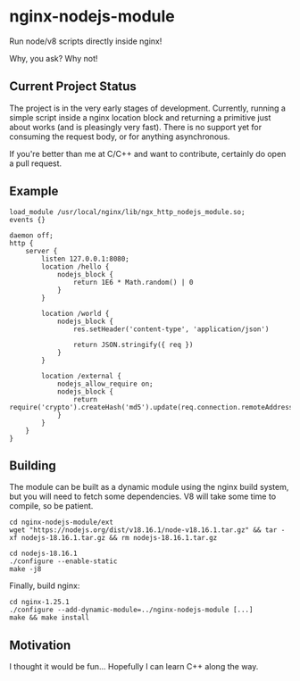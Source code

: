 # nginx-nodejs-module

Run node/v8 scripts directly inside nginx!

Why, you ask? Why not!

## Current Project Status

The project is in the very early stages of development. Currently, running a simple script inside a nginx location block and returning a primitive just about works (and is pleasingly very fast). There is no support yet for consuming the request body, or for anything asynchronous. 

If you're better than me at C/C++ and want to contribute, certainly do open a pull request. 

## Example

    load_module /usr/local/nginx/lib/ngx_http_nodejs_module.so;
    events {}

    daemon off;
    http {
        server {
            listen 127.0.0.1:8080;
            location /hello {
                nodejs_block {
                    return 1E6 * Math.random() | 0 
                }
            }

            location /world {
                nodejs_block {
                    res.setHeader('content-type', 'application/json')

                    return JSON.stringify({ req })
                }
            }

            location /external {
                nodejs_allow_require on;
                nodejs_block {
                    return require('crypto').createHash('md5').update(req.connection.remoteAddress).digest('hex')
                }
            }
        }
    }

## Building

The module can be built as a dynamic module using the nginx build system, but you will need to fetch some dependencies. V8 will take some time to compile, so be patient. 

    cd nginx-nodejs-module/ext
    wget "https://nodejs.org/dist/v18.16.1/node-v18.16.1.tar.gz" && tar -xf nodejs-18.16.1.tar.gz && rm nodejs-18.16.1.tar.gz

    cd nodejs-18.16.1
    ./configure --enable-static
    make -j8

Finally, build nginx:

    cd nginx-1.25.1
    ./configure --add-dynamic-module=../nginx-nodejs-module [...]
    make && make install

## Motivation

I thought it would be fun... Hopefully I can learn C++ along the way. 

